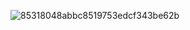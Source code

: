 ![85318048abbc8519753edcf343be62b](https://github.com/user-attachments/assets/da32739a-1296-4f3f-b37c-397a5cc4238a)
